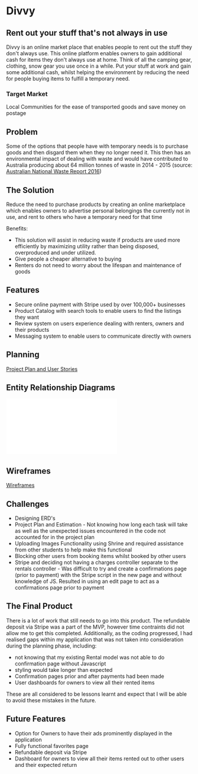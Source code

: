 # Divvy
## Rent out your stuff that's not always in use

Divvy is an online market place that enables people to rent out the stuff they don't always use. This online platform enables owners to gain additional cash for items they don't always use at home. Think of all the camping gear, clothing, snow gear you use once in a while. Put your stuff at work and gain some additional cash, whilst helping the environment by reducing the need for people buying items to fulfill a temporary need.

### Target Market
Local Communities for the ease of transported goods and save money on postage

## Problem 
Some of the options that people have with temporary needs is to purchase goods and then disgard them when they no longer need it. This then has an environmental impact of dealing with waste and would have contributed to Australia producing about 64 million tonnes of waste in 2014 - 2015 (source: [Australian National Waste
Report 2016](https://www.environment.gov.au/system/files/resources/d075c9bc-45b3-4ac0-a8f2-6494c7d1fa0d/files/national-waste-report-2016.pdf))

## The Solution
Reduce the need to purchase products by creating an online marketplace which enables owners to advertise personal belongings the currently not in use, and rent to others who have a temporary need for that time

Benefits: 
* This solution will assist in reducing waste if products are used more efficiently by maximizing utility rather than being disposed, overproduced and under utilized.
* Give people a cheaper alternative to buying
* Renters do not need to worry about the lifespan and maintenance of goods

## Features
* Secure online payment with Stripe used by over 100,000+ businesses
* Product Catalog with search tools to enable users to find the listings they want
* Review system on users experience dealing with renters, owners and their products
* Messaging system to enable users to communicate directly with owners

## Planning
[Project Plan and User Stories](https://trello.com/b/UaJxDeQS/ca-term-2-major-project-2-sided-marketplace)

## Entity Relationship Diagrams

![ERD](erd.pdf)

## Wireframes

[Wireframes](https://www.figma.com/file/VlGuQ6UsCT9fV90ZJUSQNhrz/Divvy)


## Challenges
 * Designing ERD's
 * Project Plan and Estimation - Not knowing how long each task will take as well as the unexpected issues encountered in the code not accounted for in the project plan
 * Uploading Images Functionality using Shrine and required assistance from other students to help make this functional
 * Blocking other users from booking items whilst booked by other users
 * Stripe and deciding not having a charges controller separate to the rentals controller - Was difficult to try and create a confirmations page (prior to payment) with the Stripe script in the new page and without knowledge of JS. Resulted in using an edit page to act as a confirmations page prior to payment


## The Final Product
There is a lot of work that still needs to go into this product. The refundable deposit via Stripe was a part of the MVP, however time contraints did not allow me to get this completed. Additionally, as the coding progressed, I had realised gaps within my application that was not taken into consideration during the planning phase, including:
* not knowing that my existing Rental model was not able to do confirmation page without Javascript
* styling would take longer than expected
* Confirmation pages prior and after payments had been made
* User dashboards for owners to view all their rented items

These are all considered to be lessons learnt and expect that I will be able to avoid these mistakes in the future.


## Future Features
* Option for Owners to have their ads prominently displayed in the application
* Fully functional favorites page
* Refundable deposit via Stripe
* Dashboard for owners to view all their items rented out to other users and their expected return